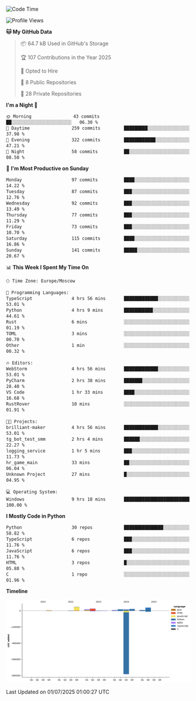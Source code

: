 <!--START_SECTION:waka-->
![Code Time](http://img.shields.io/badge/Code%20Time-706%20hrs%2035%20mins-blue)

![Profile Views](http://img.shields.io/badge/Profile%20Views-3-blue)

**🐱 My GitHub Data** 

> 📦 64.7 kB Used in GitHub's Storage 
 > 
> 🏆 107 Contributions in the Year 2025
 > 
> 💼 Opted to Hire
 > 
> 📜 8 Public Repositories 
 > 
> 🔑 28 Private Repositories 
 > 
**I'm a Night 🦉** 

```text
🌞 Morning                43 commits          ██░░░░░░░░░░░░░░░░░░░░░░░   06.30 % 
🌆 Daytime                259 commits         █████████░░░░░░░░░░░░░░░░   37.98 % 
🌃 Evening                322 commits         ████████████░░░░░░░░░░░░░   47.21 % 
🌙 Night                  58 commits          ██░░░░░░░░░░░░░░░░░░░░░░░   08.50 % 
```
📅 **I'm Most Productive on Sunday** 

```text
Monday                   97 commits          ████░░░░░░░░░░░░░░░░░░░░░   14.22 % 
Tuesday                  87 commits          ███░░░░░░░░░░░░░░░░░░░░░░   12.76 % 
Wednesday                92 commits          ███░░░░░░░░░░░░░░░░░░░░░░   13.49 % 
Thursday                 77 commits          ███░░░░░░░░░░░░░░░░░░░░░░   11.29 % 
Friday                   73 commits          ███░░░░░░░░░░░░░░░░░░░░░░   10.70 % 
Saturday                 115 commits         ████░░░░░░░░░░░░░░░░░░░░░   16.86 % 
Sunday                   141 commits         █████░░░░░░░░░░░░░░░░░░░░   20.67 % 
```


📊 **This Week I Spent My Time On** 

```text
🕑︎ Time Zone: Europe/Moscow

💬 Programming Languages: 
TypeScript               4 hrs 56 mins       █████████████░░░░░░░░░░░░   53.01 % 
Python                   4 hrs 9 mins        ███████████░░░░░░░░░░░░░░   44.61 % 
Rust                     6 mins              ░░░░░░░░░░░░░░░░░░░░░░░░░   01.19 % 
TOML                     3 mins              ░░░░░░░░░░░░░░░░░░░░░░░░░   00.70 % 
Other                    1 min               ░░░░░░░░░░░░░░░░░░░░░░░░░   00.32 % 

🔥 Editors: 
WebStorm                 4 hrs 56 mins       █████████████░░░░░░░░░░░░   53.01 % 
PyCharm                  2 hrs 38 mins       ███████░░░░░░░░░░░░░░░░░░   28.40 % 
VS Code                  1 hr 33 mins        ████░░░░░░░░░░░░░░░░░░░░░   16.68 % 
RustRover                10 mins             ░░░░░░░░░░░░░░░░░░░░░░░░░   01.91 % 

🐱‍💻 Projects: 
brilliant-maker          4 hrs 56 mins       █████████████░░░░░░░░░░░░   53.01 % 
tg_bot_test_smm          2 hrs 4 mins        ██████░░░░░░░░░░░░░░░░░░░   22.27 % 
logging_service          1 hr 5 mins         ███░░░░░░░░░░░░░░░░░░░░░░   11.73 % 
hr_game_main             33 mins             ██░░░░░░░░░░░░░░░░░░░░░░░   06.04 % 
Unknown Project          27 mins             █░░░░░░░░░░░░░░░░░░░░░░░░   04.95 % 

💻 Operating System: 
Windows                  9 hrs 18 mins       █████████████████████████   100.00 % 
```

**I Mostly Code in Python** 

```text
Python                   30 repos            ███████████████░░░░░░░░░░   58.82 % 
TypeScript               6 repos             ███░░░░░░░░░░░░░░░░░░░░░░   11.76 % 
JavaScript               6 repos             ███░░░░░░░░░░░░░░░░░░░░░░   11.76 % 
HTML                     3 repos             █░░░░░░░░░░░░░░░░░░░░░░░░   05.88 % 
C                        1 repo              ░░░░░░░░░░░░░░░░░░░░░░░░░   01.96 % 
```



**Timeline**

![Lines of Code chart](https://raw.githubusercontent.com/adlemx/adlemx/main/assets/bar_graph.png)


 Last Updated on 01/07/2025 01:00:27 UTC
<!--END_SECTION:waka-->
